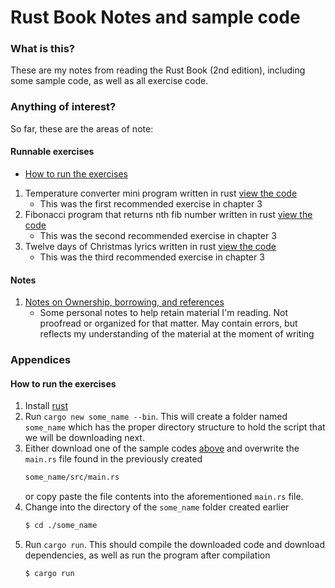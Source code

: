 # Rust Book Notes and sample code

### What is this?
These are my notes from reading the Rust Book (2nd edition), including some
sample code, as well as all exercise code.

### Anything of interest?
So far, these are the areas of note:

#### Runnable exercises

- [How to run the exercises](How-to-run-the-exercises)

1. Temperature converter mini program written in rust [view the code](./chapter_3/temp_converter/src/main.rs)
    - This was the first recommended exercise in chapter 3
2. Fibonacci program that returns nth fib number written in rust [view the code](./chapter_3/fibonacci/src/main.rs)
    - This was the second recommended exercise in chapter 3
3. Twelve days of Christmas lyrics written in rust [view the code](./chapter_3/twelve_days/src/main.rs)
    - This was the third recommended exercise in chapter 3
    
#### Notes
1. [Notes on Ownership, borrowing, and references](./chapter_4/notes.md)
    - Some personal notes to help retain material I'm reading.  Not proofread
    or organized for that matter. May contain errors, but reflects my
    understanding of the material at the moment of writing


### Appendices

#### How to run the exercises
1. Install [rust](https://www.rust-lang.org/en-US/install.html)
2. Run `cargo new some_name --bin`. This will create a folder named
`some_name` which has the proper directory structure to hold the script 
that we will be downloading next.
3. Either download one of the sample codes [above](####-Runnable-exercises)
and overwrite the `main.rs` file found in the previously created 
    ```bash
    some_name/src/main.rs
    ```
    or copy paste the file contents into the aforementioned `main.rs` file.
4. Change into the directory of the `some_name` folder created earlier
    ```bash
    $ cd ./some_name
    ```
5. Run `cargo run`. This should compile the downloaded code and download
dependencies, as well as run the program after compilation
    ```build
    $ cargo run
    ```
    